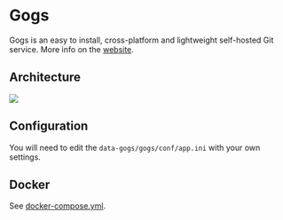 # Gogs

Gogs is an easy to install, cross-platform and lightweight self-hosted Git service. More info on the [website](https://gogs.io/).

## Architecture

<img src="https://github.com/bunkerity/bunkerized-nginx/blob/dev/examples/gogs/architecture.png?raw=true" />

## Configuration

You will need to edit the `data-gogs/gogs/conf/app.ini` with your own settings.

## Docker

See [docker-compose.yml](https://github.com/bunkerity/bunkerized-nginx/blob/master/examples/gogs/docker-compose.yml).
